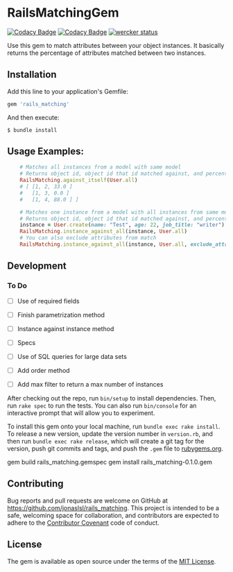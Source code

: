 # RailsMatchingGem

[![Codacy Badge](https://api.codacy.com/project/badge/Grade/3baa719452574539b3a6f12577dfa8c0)](https://www.codacy.com/app/jonas_9/rails_matching?utm_source=github.com&amp;utm_medium=referral&amp;utm_content=matilhaestudio/rails_matching&amp;utm_campaign=Badge_Grade)
[![Codacy Badge](https://api.codacy.com/project/badge/Coverage/3baa719452574539b3a6f12577dfa8c0)](https://www.codacy.com/app/jonas_9/rails_matching?utm_source=github.com&utm_medium=referral&utm_content=matilhaestudio/rails_matching&utm_campaign=Badge_Coverage)
[![wercker status](https://app.wercker.com/status/13359bdddaaf91f92aba9833759a86ed/s/master "wercker status")](https://app.wercker.com/project/byKey/13359bdddaaf91f92aba9833759a86ed)

Use this gem to match attributes between your object instances. 
It basically returns the percentage of attributes matched between two instances.


## Installation

Add this line to your application's Gemfile:

```ruby
gem 'rails_matching'
```

And then execute:

    $ bundle install

## Usage Examples:

```ruby
	# Matches all instances from a model with same model
	# Returns object id, object id that id matched against, and percentage of match
	RailsMatching.against_itself(User.all)
	# [ [1, 2, 33.0 ]
	#   [1, 3, 0.0 ]
	#   [1, 4, 88.0 ] ]
```

```ruby
	# Matches one instance from a model with all instances from same model
	# Returns object id, object id that id matched against, and percentage of match
	instance = User.create(name: "Test", age: 22, job_title: "writer")
	RailsMatching.instance_against_all(instance, User.all)
	# You can also exclude attributes from match
	RailsMatching.instance_against_all(instance, User.all, exclude_attrs: ["name"])
```

## Development

### To Do

- [ ] Use of required fields
- [ ] Finish parametrization method
- [ ] Instance against instance method
- [ ] Specs
- [ ] Use of SQL queries for large data sets
- [ ] Add order method
- [ ] Add max filter to return a max number of instances


After checking out the repo, run `bin/setup` to install dependencies. Then, run `rake spec` to run the tests. You can also run `bin/console` for an interactive prompt that will allow you to experiment.

To install this gem onto your local machine, run `bundle exec rake install`. To release a new version, update the version number in `version.rb`, and then run `bundle exec rake release`, which will create a git tag for the version, push git commits and tags, and push the `.gem` file to [rubygems.org](https://rubygems.org).

gem build rails_matching.gemspec
gem install rails_matching-0.1.0.gem  

## Contributing

Bug reports and pull requests are welcome on GitHub at https://github.com/jonaslsl/rails_matching. This project is intended to be a safe, welcoming space for collaboration, and contributors are expected to adhere to the [Contributor Covenant](http://contributor-covenant.org) code of conduct.


## License

The gem is available as open source under the terms of the [MIT License](http://opensource.org/licenses/MIT).

